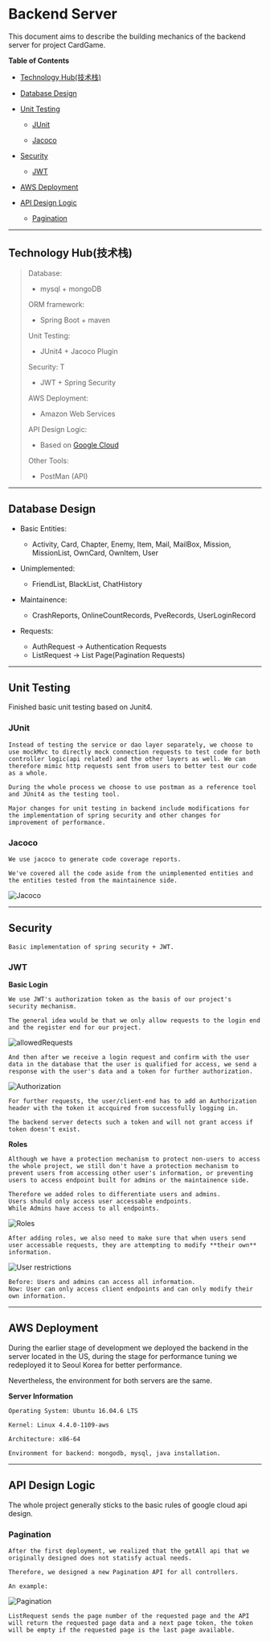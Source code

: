 # Backend Server

This document aims to describe the building mechanics of the backend server for project CardGame.

**Table of Contents**

- [Technology Hub(技术栈)](#technology-hub技术栈)

- [Database Design](#database-design)

- [Unit Testing](#unit-testing)

  - [JUnit](#junit)

  - [Jacoco](#jacoco)

- [Security](#security)

  - [JWT](#jwt)

- [AWS Deployment](#aws-deployment)

- [API Design Logic](#api-design-logic)

  - [Pagination](#pagination)

---

## Technology Hub(技术栈)

> Database:
>
> - mysql + mongoDB
>
> ORM framework:
>
> - Spring Boot + maven
>
> Unit Testing:
>
> - JUnit4 + Jacoco Plugin
>
> Security:
> T
>
> - JWT + Spring Security
>
> AWS Deployment:
>
> - Amazon Web Services
>
> API Design Logic:
>
> - Based on [Google Cloud](https://cloud.google.com/apis/design)
>
> Other Tools:
>
> - PostMan (API)

---

## Database Design

- Basic Entities:

  - Activity, Card, Chapter, Enemy, Item, Mail, MailBox, Mission, MissionList, OwnCard, OwnItem, User

- Unimplemented:

  - FriendList, BlackList, ChatHistory

- Maintainence:

  - CrashReports, OnlineCountRecords, PveRecords, UserLoginRecord

- Requests:
  - AuthRequest -> Authentication Requests
  - ListRequest -> List Page(Pagination Requests)

---

## Unit Testing

Finished basic unit testing based on Junit4.

### JUnit

    Instead of testing the service or dao layer separately, we choose to use mockMvc to directly mock connection requests to test code for both controller logic(api related) and the other layers as well. We can therefore mimic http requests sent from users to better test our code as a whole.

    During the whole process we choose to use postman as a reference tool and JUnit4 as the testing tool.

    Major changes for unit testing in backend include modifications for the implementation of spring security and other changes for improvement of performance.

### Jacoco

    We use jacoco to generate code coverage reports.

    We've covered all the code aside from the unimplemented entities and the entities tested from the maintainence side.

![Jacoco](./backend-6.jpeg)

---

## Security

    Basic implementation of spring security + JWT.

### JWT

**Basic Login**

    We use JWT's authorization token as the basis of our project's security mechanism.

    The general idea would be that we only allow requests to the login end and the register end for our project.

![allowedRequests](./backend-1.jpeg)

    And then after we receive a login request and confirm with the user data in the database that the user is qualified for access, we send a response with the user's data and a token for further authorization.

![Authorization](./backend-2.jpeg)

    For further requests, the user/client-end has to add an Authorization header with the token it accquired from successfully logging in.

    The backend server detects such a token and will not grant access if token doesn't exist.

**Roles**

    Although we have a protection mechanism to protect non-users to access the whole project, we still don't have a protection mechanism to prevent users from accessing other user's information, or preventing users to access endpoint built for admins or the maintainence side.

    Therefore we added roles to differentiate users and admins.
    Users should only access user accessable endpoints.
    While Admins have access to all endpoints.

![Roles](./backend-3.jpeg)

    After adding roles, we also need to make sure that when users send user accessable requests, they are attempting to modify **their own** information.

![User restrictions](./backend-4.jpeg)

    Before: Users and admins can access all information.
    Now: User can only access client endpoints and can only modify their own information.

---

## AWS Deployment

During the earlier stage of development we deployed the backend in the server located in the US, during the stage for performance tuning we redeployed it to Seoul Korea for better performance.

Nevertheless, the environment for both servers are the same.

**Server Information**

    Operating System: Ubuntu 16.04.6 LTS

    Kernel: Linux 4.4.0-1109-aws

    Architecture: x86-64

    Environment for backend: mongodb, mysql, java installation.

---

## API Design Logic

The whole project generally sticks to the basic rules of google cloud api design.

### Pagination

    After the first deployment, we realized that the getAll api that we originally designed does not statisfy actual needs.

    Therefore, we designed a new Pagination API for all controllers.

    An example:

![Pagination](./backend-5.jpeg)

    ListRequest sends the page number of the requested page and the API will return the requested page data and a next page token, the token will be empty if the requested page is the last page available.
